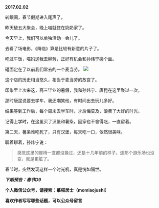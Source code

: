
          
**2017.02.02**

转眼间，春节假期进入尾声了。

昨天破五大聚会，晚上喵就住在奶奶家了。

今天早上，我们可以单独活动一会儿了。

去看了场电影，《降临》算是比较有新意的片子了。

吃过午饭，喵妈送我去柳芳，正好有机会和孙炜宁碰个面。

碰面定在了以前我们常去的一个麦当劳。
![](https://mmbiz.qlogo.cn/mmbiz_jpg/uDI3FLln00YCybPm4fIo6neicAfYfdVCFpc9o51caic9ib1mgLhWKKnEhZUBpIwuycnBCXmR6jibT8njr2ySKyYmlA/0?wx_fmt=jpeg)


这个店的历史相当悠久，相当于麦当劳的故宫了。

印象里上次来这，高三毕业的暑假，我和孙炜宁、唐昆在这里聚过一次。

那时唐昆说要去学车，我还嘲笑他，有时间出去玩儿多好。

结果等到工作后，每个周末去学车时，才后悔莫及，浪费了大好的时光。

记得上学时，在这里买了汉堡和薯条，回家也不舍得吃，一直留着。

第二天，薯条难吃死了，只有汉堡，每天吃一口，依然很美味。

聊着聊着，孙炜宁说：
>感觉这里的座椅一直都没换过，还是十几年前的样子。连那个游乐场也没变，就是更脏了。


春节时，突然发现这样一个时光机，真是恍如隔世。


***下期预告：春节D9***


**个人微信公众号，请搜索：摹喵居士（momiaojushi）**

**喜欢作者写写哪些话题，可以公众号留言**

        